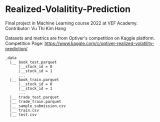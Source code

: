 # Realized-Volalitity-Prediction
Final project in Machine Learning course 2022 at VEF Academy.  
Contributor: Vu Thi Kim Hang    

Datasets and metrics are from Optiver's competition on Kaggle platform.  
Competition Page: https://www.kaggle.com/c/optiver-realized-volatility-prediction/  

 
```
_data
  |__ book_test.parquet
      |__stock_id = 0
      |__stock_id = 1
      ...
  |__ book_train.parquet
      |__stock_id = 0
      |__stock_id = 1
      ...
  |__ trade_test.parquet
  |__ trade_train.parquet
  |__ sample_submission.csv
  |__ train.csv
  |__ test.csv 
```
